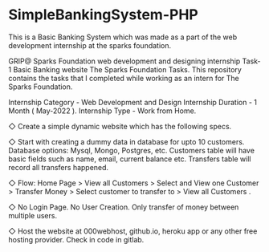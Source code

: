 # SimpleBankingSystem-PHP
This is a Basic Banking System which was made as a part of the web development internship at the sparks foundation.


GRIP@ Sparks Foundation web development and designing internship Task-1 Basic Banking website The Sparks Foundation Tasks.
This repository contains the tasks that I completed while working as an intern for The Sparks Foundation.

Internship Category - Web Development and Design Internship Duration - 1 Month ( May-2022 ). 
Internship Type - Work from Home.

◇ Create a simple dynamic website which has the following specs.

◇ Start with creating a dummy data in database for upto 10 customers. Database options: Mysql, Mongo, Postgres, etc. Customers table will have basic fields such as name, email, current balance etc. Transfers table will record all transfers happened.

◇ Flow: Home Page > View all Customers > Select and View one Customer > Transfer Money > Select customer to transfer to > View all Customers .

◇ No Login Page. No User Creation. Only transfer of money between multiple users.

◇ Host the website at 000webhost, github.io, heroku app or any other free hosting provider. Check in code in gitlab.
